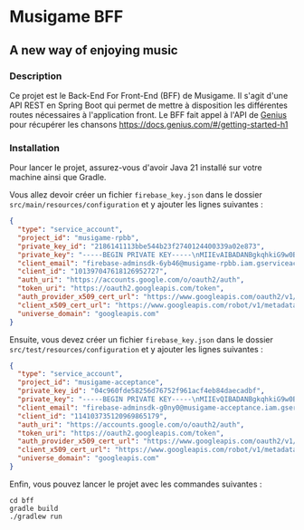 # Musigame BFF
## A new way of enjoying music

### Description
Ce projet est le Back-End For Front-End (BFF) de Musigame. Il s'agit d'une API REST en Spring Boot qui permet de mettre à disposition les différentes routes nécessaires à l'application front.
Le BFF fait appel à l'API de [Genius](./bff/README.md) pour récupérer les chansons https://docs.genius.com/#/getting-started-h1

### Installation
Pour lancer le projet, assurez-vous d'avoir Java 21 installé sur votre machine ainsi que Gradle.

Vous allez devoir créer un fichier `firebase_key.json` dans le dossier `src/main/resources/configuration` et y ajouter les lignes suivantes :
```json
{
  "type": "service_account",
  "project_id": "musigame-rpbb",
  "private_key_id": "2186141113bbe544b23f2740124400339a02e873",
  "private_key": "-----BEGIN PRIVATE KEY-----\nMIIEvAIBADANBgkqhkiG9w0BAQEFAASCBKYwggSiAgEAAoIBAQCxfV4HU0dYYuGk\nn8hWgtwp7NrTGUeTtvahOFX3GWaW3Ozlij1hG2xeZWaA2+6SRuKTSCxXAivlUuwj\nDVM0nXlnqYnFJ7EUC53lgVns3ZfOi3A2u8tnu2mu2uHvgAqJWmu7D2z0yy/9ryQo\nMI54u1G+0hF3b/xiy2DKlLhyg7TjhFo2HZJ5ClU0F8ADHjHx4kIDvVeEkTIbnJhj\nuKkAC9PJE5NONwycQWca513IQusDwJmHF2PdBHiTj8d5hzEN0Hz6STYQNlUFHpNa\nXCxso2aPP07OMsKrX4DcfciNxJivI01TjV36jpDWm0bLqlW0IZLr06moO9+VqFcx\nlmJ5mqCxAgMBAAECggEAAODOKYqdsIACvkoFF3p7xOBVX9SA8GfoFfmdoUSYp5ft\nuyABOD0GvvvQ80PDTSl5HwHtKDwMRAzyOqUq+3ho/JyP4DAXVfJNxHAspfmdsemq\nMzcgJUH93p3aHtF7G91c6ZbEsvxbXy2x59n/pnTEzYUkDXt6G/IGJ1JvjC9/Il4H\n6ISNpy7OT2vRpwU8NdnEDykHkIZRb9F80kVmCIjYNXeIx5r04b9QkfwWfCGqvlrn\nmpeosnFboMMSz+4BJx+hJPal5ynEJv+1skcKiKviF9rD/6walWtBDYrKHo2pQuSV\n84AXk8ibK3nsW1tuiVEdAkCy6UkGTV+eQzNEWjuq3QKBgQDgkpccjk0b3mzp1R5H\nYpGsAqhMZMFVZsMZjz/7PPpqXZ8WmLjOLf1qVt7OZahpfDVOT5HkcBR+odvLsA55\n0gkmANrY3KTCwDbm6LjhDzeZW5cPkMlrfNkXrY2HQnqzj3D15hvzDX7GcM/25gnb\nSt1KJRuXR6BKwu/gNrok6ycRTQKBgQDKVAMRqNjcyD4F3+0uMWGhtTf/1LQP6sss\nhCl8quMIdVRRLOsCdsuIeIKQZXG/SqJrZFD2wlvi9BwkDLmWkKA+n5chJmh3BN2m\niFijB9ME30ppIhefAnC4sL2ZQGiikIVD0a1cBfvkYvUXOa375IKYn3lfkJ8QqPBp\ns5VXBKpa9QKBgAOwxQT2HbRIinepRe8cYpJ2FLf0q+ywXKJt5TpGvULEORoQ9nCE\n9vYpaU3xA7yACww3aIldgii2ljsZsJM17WqPdwk7TwXYTM6somUob9x4Udoyoey/\nR34JHxtK72NGBzAzUOBEp4GxVumSzDSrXUmbpIFu7uZrn6+KlrKGnsS9AoGALDGb\nlgDmlZsbiRb3bK6Wn8bAm53vUsa7aFbZ5QRCoPdX2n9QOfKO1JlWE4pFBT6dKY34\n7V1YysL9XpZ090FR7zvWvAPyr4SdkaGYksvDuP24+CvdMvtKed0JHO9nq5KbuUuU\nbVRVR/ahiFgt+6ZXLFUxIsGpLO9py/zQ8vfu6f0CgYBdsKhJHLuDhQ/XSBYguE13\n+vxT7c062e05l3fjPi+B4xTj22AeWklhmgQ+0aE2CJaVIVsfVBPJRYkGMH4zaqNO\n298kvd4XmuardcztV7gyYIf7dOWariKWbUpNbmglReQB1SdtA6a0UUjlTS1ivl6h\nKYHjQHIVqORqsua8F0RGOQ==\n-----END PRIVATE KEY-----\n",
  "client_email": "firebase-adminsdk-6yb46@musigame-rpbb.iam.gserviceaccount.com",
  "client_id": "101397047618126952727",
  "auth_uri": "https://accounts.google.com/o/oauth2/auth",
  "token_uri": "https://oauth2.googleapis.com/token",
  "auth_provider_x509_cert_url": "https://www.googleapis.com/oauth2/v1/certs",
  "client_x509_cert_url": "https://www.googleapis.com/robot/v1/metadata/x509/firebase-adminsdk-6yb46%40musigame-rpbb.iam.gserviceaccount.com",
  "universe_domain": "googleapis.com"
}
```

Ensuite, vous devez créer un fichier `firebase_key.json` dans le dossier `src/test/resources/configuration` et y ajouter les lignes suivantes :
```json
{
  "type": "service_account",
  "project_id": "musigame-acceptance",
  "private_key_id": "04c960fde58256d76752f961acf4eb84daecadbf",
  "private_key": "-----BEGIN PRIVATE KEY-----\nMIIEvQIBADANBgkqhkiG9w0BAQEFAASCBKcwggSjAgEAAoIBAQC7ZcCfZMzmULEt\nV3DdW58yL4Jv8ixDhK1J+gkWg0hKFyXCdTn+PRNVtrsVVAa3sP5V9mDctaBqfniP\nVqx7NxRsKop8vnO+xQ63x+6IPMXgPkIM/kMPoqekMktcuHJccHXpuk3Uvg6h5dtq\nEIktYH+jKtd4MRTMzKB9+nTqqs6+fnw2tnJQnF5wFzOWOC3543XncrVI4Wkr/dkM\nsGr+PVron1VxS2nHyph/9vCKNBq8zcZFBhku8zFwUjhdiv2jASuxXWbO88TH1avP\nj/0wgD680aL5pDhgLhlThnKdvq+y/uzDgFnOHfhCLrLPd5YT4EpnAu2CwdDH8ska\nTw/5SzYNAgMBAAECggEAHM5FT7sU7ApXUdrxFHWzAOngqQiW2UIZyRdQMk+32vu3\n6C5Q3c3RnQlbtKmX5sCkN96JgSPCJtyN96qhFMegsgfQBeDYtehgnMt01ShSWmf3\nizvCXzLnhgvdHcGUgrUeyvDCagNVCHnmwmUMURdWR2ScfnM8+UYzHWpUcoYTBaD0\nSq5CtDArCtApAXG1gGVSqDgGXT5vJ9s3RcspthdZKXhrPvXMQAxAYDr1nzT/8Mbe\nwoureVKX9a40B5R2SYmD3MQUH7HIt6zoMfkPm1816wABXb80XQc4XW17wwEn3zi4\nXk/MxWJUQsyUau3zFXYM1hWPVIx4DnlnKNLn3Qs0mQKBgQDpPpnamedbjHMI6TUH\noSRW3ex26EabKi/+YK6P189kbi1dmn/Tz6UC/Hp4Kx7bNYk3jRrI8Scqu/33eE2P\nDbVyjIwGEiScc+0XT5HlNbN3GFqA20TrrUOOdYu5cU8dr2E3hSDTDaH0sisovBkE\nj915DTAiEKMim8uKjxYoVN63GwKBgQDNrhkZ9sYbkJCAoQzvTT1KTMxDoXyN6SUk\nFjfX95gDXeSOzUPA62CUbx9qVvx3vsw34A8k0AQAZTExP0mVDpEP8aPEJ6S1h8Ip\nFjIy58VgqvkHpUuTvqrGHH8j5DEV5H8sWUE1M0SF8rFGfgoZSAKOXI7OpRnwODZZ\nK3fotftR9wKBgHb5/dUqaH+kdxF2lBxeMIE3FuXYuhtwO6cQfjrVpO7f3LhAlS/g\nXZXWYEpoBIdhGauCiMUzbf04g+X2Menk3keeNdbq7k34PFqFtjArYm4/t/q+3rsx\nWKKUhz+C8w57ZaXCfOnrrE97itRujnxrPlf/SCw4PF7tBbiaIH1WPX09AoGAFAHW\ncT8fADlsxQZlgrWpu5uC1yVTP16pfTwoDHsKL3GntPhkmdSLnYS9spNplaBaryi9\ncGBHs14kjdzRJI25MKrZuk/85qehDGwbT/ZZrdCTztmWY3XNmN3WxEADQlTqxf6c\nqDcneDwmYGwMQW9OyFhaj+Fhh4uAReZDkMB7BPsCgYEAmXnmSnTvQnpANYUzzP1s\nIqbd/1//HWwxwML9luIipz5+bdmnClv6UdX5vY1kXP2AzDfcOsL8+pPY8GWJ8u9b\nazH1AJ8gF2sTaC5iY7GkJStEtJw+O/1cp+wxkCuVrG9rRXnRTAszD32uMK73ad1j\nbzlidcnjbuQrl3xRE0j3UAc=\n-----END PRIVATE KEY-----\n",
  "client_email": "firebase-adminsdk-g0ny0@musigame-acceptance.iam.gserviceaccount.com",
  "client_id": "114103735120969865179",
  "auth_uri": "https://accounts.google.com/o/oauth2/auth",
  "token_uri": "https://oauth2.googleapis.com/token",
  "auth_provider_x509_cert_url": "https://www.googleapis.com/oauth2/v1/certs",
  "client_x509_cert_url": "https://www.googleapis.com/robot/v1/metadata/x509/firebase-adminsdk-g0ny0%40musigame-acceptance.iam.gserviceaccount.com",
  "universe_domain": "googleapis.com"
}
```

Enfin, vous pouvez lancer le projet avec les commandes suivantes :

```shell
cd bff
gradle build
./gradlew run
```
